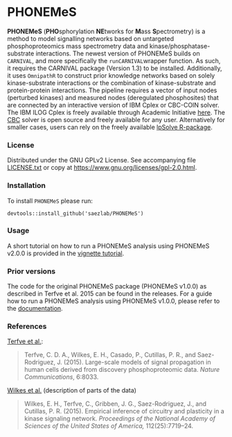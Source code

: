 # PHONEMeS

**PHONEMeS** (**PHO**sphorylation **NE**tworks for **M**ass **S**pectrometry) is a method to model signalling networks based on untargeted phosphoproteomics mass spectrometry data and kinase/phosphatase-substrate interactions. 
The newest version of PHONEMeS builds on `CARNIVAL`, and more specifically the `runCARNIVAL`wrapper function. As such, it requires the CARNIVAL package (Version 1.3) to be installed. Additionally, it uses `OmnipathR` to construct prior knowledge networks based on solely kinase-substrate interactions or the combination of kinase-substrate and protein-protein interactions.
The pipeline requires a vector of input nodes (perturbed kinases) and measured nodes (deregulated phosphosites) that are connected by an interactive version of 
IBM Cplex or CBC-COIN solver. The IBM ILOG Cplex is freely available through Academic Initiative [here](https://www.ibm.com/products/ilog-cplex-optimization-studio). The [CBC](https://projects.coin-or.org/Cbc) solver is open source and freely available
for any user. Alternatively for smaller cases, users can rely on the freely available 
[lpSolve R-package](https://cran.r-project.org/web/packages/lpSolve/index.html). 


### License

Distributed under the GNU GPLv2 License. See accompanying file [LICENSE.txt](https://github.com/saezlab/PHONEMeS/blob/master/LICENSE.txt) or copy at https://www.gnu.org/licenses/gpl-2.0.html.

### Installation

To install `PHONEMeS` please run:
```
devtools::install_github('saezlab/PHONEMeS')
```

### Usage

A short tutorial on how to run a PHONEMeS analysis using PHONEMeS v2.0.0 is provided
in the [vignette tutorial](https://github.com/saezlab/PHONEMeS/blob/master/vignettes/tutorial.Rmd).


### Prior versions

The code for the original PHONEMeS package (PHONEMeS v1.0.0) as described in Terfve et al. 2015 can be found in the releases.
For a guide how to run a PHONEMeS analysis using PHONEMeS v1.0.0, please refer to the [documentation](https://saezlab.github.io/PHONEMeS).


### References

[Terfve et al.](http://www.nature.com/articles/ncomms9033):

> Terfve, C. D. A., Wilkes, E. H., Casado, P., Cutillas, P. R., and Saez-Rodriguez, J. (2015). Large-scale models of signal propagation in human cells derived from discovery phosphoproteomic data. *Nature Communications*, 6:8033.

[Wilkes et al.](http://www.pnas.org/content/112/25/7719.abstract) (description of parts of the data)

> Wilkes, E. H., Terfve, C., Gribben, J. G., Saez-Rodriguez, J., and Cutillas, P. R. (2015). Empirical inference of circuitry and plasticity in a kinase signaling network. *Proceedings of the National Academy of Sciences of the United States of America,* 112(25):7719–24.

